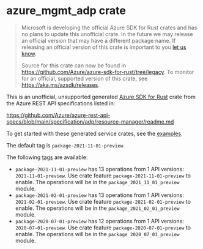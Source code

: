# azure_mgmt_adp crate

> Microsoft is developing the official Azure SDK for Rust crates and has no plans to update this unofficial crate.
> In the future we may release an official version that may have a different package name.
> If releasing an official version of this crate is important to you [let us know](https://github.com/Azure/azure-sdk-for-rust/issues/new/choose).
>
> Source for this crate can now be found in <https://github.com/Azure/azure-sdk-for-rust/tree/legacy>.
> To monitor for an official, supported version of this crate, see <https://aka.ms/azsdk/releases>.

This is an unofficial, unsupported generated [Azure SDK for Rust](https://github.com/Azure/azure-sdk-for-rust/tree/legacy) crate from the Azure REST API specifications listed in:

https://github.com/Azure/azure-rest-api-specs/blob/main/specification/adp/resource-manager/readme.md

To get started with these generated service crates, see the [examples](https://github.com/Azure/azure-sdk-for-rust/blob/legacy/services/README.md#examples).

The default tag is `package-2021-11-01-preview`.

The following [tags](https://github.com/Azure/azure-sdk-for-rust/blob/legacy/services/tags.md) are available:

- `package-2021-11-01-preview` has 13 operations from 1 API versions: `2021-11-01-preview`. Use crate feature `package-2021-11-01-preview` to enable. The operations will be in the `package_2021_11_01_preview` module.
- `package-2021-02-01-preview` has 13 operations from 1 API versions: `2021-02-01-preview`. Use crate feature `package-2021-02-01-preview` to enable. The operations will be in the `package_2021_02_01_preview` module.
- `package-2020-07-01-preview` has 12 operations from 1 API versions: `2020-07-01-preview`. Use crate feature `package-2020-07-01-preview` to enable. The operations will be in the `package_2020_07_01_preview` module.
